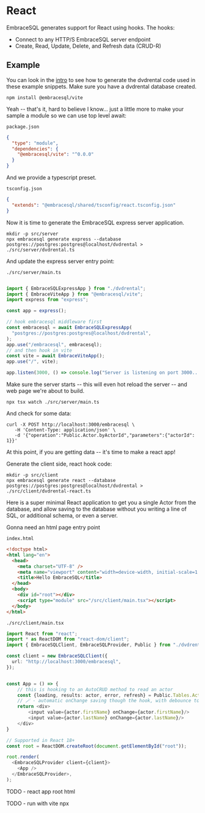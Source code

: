 # React

EmbraceSQL generates support for React using hooks. The hooks:

* Connect to any HTTP/S EmbraceSQL server endpoint
* Create, Read, Update, Delete, and Refresh data (CRUD-R)

## Example

You can look in the [intro](./index.md) to see how to generate the dvdrental code
used in these example snippets. Make sure you have a dvdrental database created.



```shell
npm install @embracesql/vite
```

Yeah -- that's it, hard to believe I know... just a little more to make
your sample a module so we can use top level await:

`package.json`

```json
{
  "type": "module", 
  "dependencies": {
    "@embracesql/vite": "^0.0.0"
  }
}
```

And we provide a typescript preset.

`tsconfig.json`

```json
{
  "extends": "@embracesql/shared/tsconfig/react.tsconfig.json"
}

```



Now it is time to generate the EmbraceSQL express server application.

```shell
mkdir -p src/server
npx embracesql generate express --database postgres://postgres:postgres@localhost/dvdrental > ./src/server/dvdrental.ts
```

And update the express server entry point:

`./src/server/main.ts`

```typescript

import { EmbraceSQLExpressApp } from "./dvdrental";
import { EmbraceViteApp } from "@embracesql/vite";
import express from "express";

const app = express();

// hook embracesql middleware first
const embracesql = await EmbraceSQLExpressApp(
  "postgres://postgres:postgres@localhost/dvdrental",
);
app.use("/embracesql", embracesql);
// and then hook in vite
const vite = await EmbraceViteApp();
app.use("/", vite);

app.listen(3000, () => console.log("Server is listening on port 3000..."));

```

Make sure the server starts -- this will even hot reload the server -- and
web page we're about to build.

```shell
npx tsx watch ./src/server/main.ts
```

And check for some data:

```shell
curl -X POST http://localhost:3000/embracesql \
   -H 'Content-Type: application/json' \
   -d '{"operation":"Public.Actor.byActorId","parameters":{"actorId": 1}}'
```

At this point, if you are getting data -- it's time to make a react app!

Generate the client side, react hook code:

```shell
mkdir -p src/client
npx embracesql generate react --database postgres://postgres:postgres@localhost/dvdrental > ./src/client/dvdrental-react.ts
```


Here is a super minimal React application to get you a single Actor
from the database, and allow saving to the database without you writing
a line of SQL, or additional schema, or even a server.

Gonna need an html page entry point

`index.html`

```html
<!doctype html>
<html lang="en">
  <head>
    <meta charset="UTF-8" />
    <meta name="viewport" content="width=device-width, initial-scale=1.0" />
    <title>Hello EmbraceSQL</title>
  </head>
  <body>
    <div id="root"></div>
    <script type="module" src="/src/client/main.tsx"></script>
  </body>
</html>
```

`./src/client/main.tsx`

```typescript
import React from "react";
import * as ReactDOM from "react-dom/client";
import { EmbraceSQLClient, EmbraceSQLProvider, Public } from "./dvdrental-react";

const client = new EmbraceSQLClient({
  url: "http://localhost:3000/embracesql",
});


const App = () => {
    // this is hooking to an AutoCRUD method to read an actor
    const {loading, results: actor, error, refresh} = Public.Tables.Actor.useByActorId({ actorId: 1 });
    // 🪄 - automatic onChange saving though the hook, with debounce to not smoke your DB!
    return <div>
        <input value={actor.firstName} onChange={actor.firstName}/>
        <input value={actor.lastName} onChange={actor.lastName}/>
    </div>
}

// Supported in React 18+
const root = ReactDOM.createRoot(document.getElementById("root"));

root.render(
  <EmbraceSQLProvider client={client}>
    <App />
  </EmbraceSQLProvider>,
);

```

TODO - react app root html

TODO - run with vite npx
